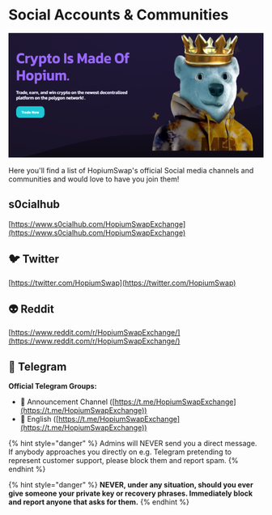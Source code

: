 # Social Accounts & Communities

![](<../.gitbook/assets/intro-header (2).png>)

Here you'll find a list of HopiumSwap's official Social media channels and communities and would love to have you join them!

## s0cialhub&#x20;

[https://www.s0cialhub.com/HopiumSwapExchange](https://www.s0cialhub.com/HopiumSwapExchange)

## 🐦 Twitter

[https://twitter.com/HopiumSwap](https://twitter.com/HopiumSwap)

## 👽 Reddit <a href="#https-www.reddit.com-r-hopiumswapexchange-comments-wd5qoa-up_and_coming_swap_exchange_hopiumswap-use" id="https-www.reddit.com-r-hopiumswapexchange-comments-wd5qoa-up_and_coming_swap_exchange_hopiumswap-use"></a>

[https://www.reddit.com/r/HopiumSwapExchange/](https://www.reddit.com/r/HopiumSwapExchange/)

## 💬 Telegram

**Official Telegram Groups:**

* 📣 Announcement Channel ([https://t.me/HopiumSwapExchange](https://t.me/HopiumSwapExchange))
* 🥞 English ([https://t.me/HopiumSwapExchange](https://t.me/HopiumSwapExchange))

{% hint style="danger" %}
Admins will NEVER send you a direct message. If anybody approaches you directly on e.g. Telegram pretending to represent customer support, please block them and report spam.
{% endhint %}

{% hint style="danger" %}
**NEVER, under any situation, should you ever give someone your private key or recovery phrases. Immediately block and report anyone that asks for them.**
{% endhint %}
